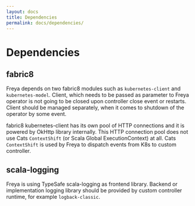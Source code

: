 ```yaml
---
layout: docs
title: Dependencies
permalink: docs/dependencies/
---
```


# Dependencies

## fabric8 

Freya depends on two fabric8 modules such as `kubernetes-client` and `kubernetes-model`. Client, which needs to
be passed as parameter to Freya operator is not going to be closed upon controller close event or restarts. 
Client should be managed separately, when it comes to shutdown of the operator by some event. 

fabric8 kubernetes-client has its own pool of HTTP connections and it is powered by OkHttp library internally. 
This HTTP connection pool does not use Cats `ContextShift` (or Scala Global ExecutionContext) at all. 
Cats `ContextShift` is used by Freya to dispatch events from K8s to custom controller.

## scala-logging

Freya is using TypeSafe scala-logging as frontend library. Backend or implementation logging library 
should be provided by custom controller runtime, for example `logback-classic`.
